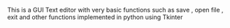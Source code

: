 This is a GUI Text editor with very basic functions such as save , open file , exit and other functions implemented in python using Tkinter

